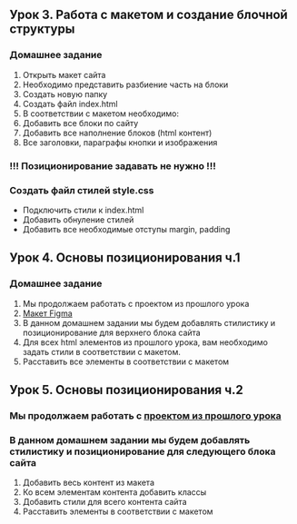 ## Урок 3. Работа с макетом и создание блочной структуры

### Домашнее задание

1.  Открыть макет сайта
2.  Необходимо представить разбиение часть на блоки
3.  Создать новую папку
4.  Создать файл index.html
5.  В соответствии с макетом необходимо:
6.  Добавить все блоки по сайту
7.  Добавить все наполнение блоков (html контент)
8.  Все заголовки, параграфы кнопки и изображения

### **!!! Позиционирование задавать не нужно !!!**

### Создать файл стилей style.css

- Подключить стили к index.html
- Добавить обнуление стилей
- Добавить все необходимые отступы margin, padding

## Урок 4. Основы позиционирования ч.1

### Домашнее задание

1.  Мы продолжаем работать с проектом из прошлого урока
2.  [Макет Figma](https://www.figma.com/file/mnLY69cYE5cqWM5w6n5hXx/Seo-%26-Digital-Marketing-Landing-Page?node-id=186%3A2)
3.  В данном домашнем задании мы будем добавлять стилистику и позиционирование для верхнего блока сайта
4.  Для всех html элементов из прошлого урока, вам необходимо задать стили в соответствии с макетом.
5.  Расставить все элементы в соответствии с макетом

## Урок 5. Основы позиционирования ч.2

### Мы продолжаем работать с [проектом из прошлого урока](https://www.figma.com/file/mnLY69cYE5cqWM5w6n5hXx/Seo-%26-Digital-Marketing-Landing-Page?node-id=186%3A47)

### В данном домашнем задании мы будем добавлять стилистику и позиционирование для следующего блока сайта

1.  Добавить весь контент из макета
2.  Ко всем элементам контента добавить классы
3.  Добавить стили для всего контента сайта
4.  Расставить элементы в соответствии с макетом
